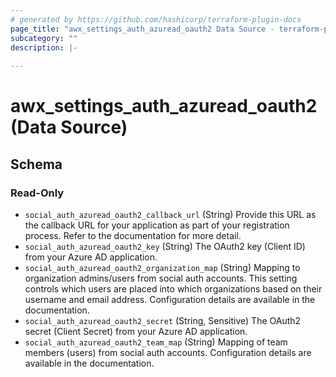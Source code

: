 ```yaml
---
# generated by https://github.com/hashicorp/terraform-plugin-docs
page_title: "awx_settings_auth_azuread_oauth2 Data Source - terraform-provider-awx"
subcategory: ""
description: |-
  
---
```


# awx_settings_auth_azuread_oauth2 (Data Source)





<!-- schema generated by tfplugindocs -->
## Schema

### Read-Only

- `social_auth_azuread_oauth2_callback_url` (String) Provide this URL as the callback URL for your application as part of your registration process. Refer to the documentation for more detail.
- `social_auth_azuread_oauth2_key` (String) The OAuth2 key (Client ID) from your Azure AD application.
- `social_auth_azuread_oauth2_organization_map` (String) Mapping to organization admins/users from social auth accounts. This setting
controls which users are placed into which organizations based on their
username and email address. Configuration details are available in the
documentation.
- `social_auth_azuread_oauth2_secret` (String, Sensitive) The OAuth2 secret (Client Secret) from your Azure AD application.
- `social_auth_azuread_oauth2_team_map` (String) Mapping of team members (users) from social auth accounts. Configuration
details are available in the documentation.
